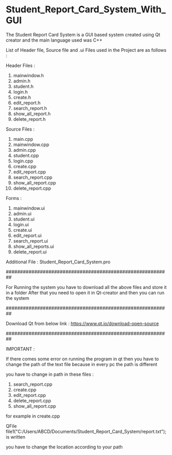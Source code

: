 # Student_Report_Card_System_With_GUI

The Student Report Card System is a GUI based system created using Qt creator and the main language used was C++ 

List of Header file, Source file and .ui Files used in the Project are as follows :

  Header Files :
1. mainwindow.h
2. admin.h
3. student.h
4. login.h
5. create.h
6. edit_report.h
7. search_report.h
8. show_all_report.h
9. delete_report.h

 Source Files :
1. main.cpp
2. mainwindow.cpp
3. admin.cpp
4. student.cpp
5. login.cpp
6. create.cpp
7. edit_report.cpp
8. search_report.cpp
9. show_all_report.cpp
10. delete_report.cpp

 Forms :
1. mainwindow.ui
2. admin.ui
3. student.ui
4. login.ui
5. create.ui
6. edit_report.ui
7. search_report.ui
8. show_all_reports.ui
9. delete_report.ui

 Additional File :
Student_Report_Card_System.pro

##########################################################

For Running the system you have to download all the above files and store it in a folder
After that you need to open it in Qt-creator and then you can run the system

##########################################################

Download Qt from below link :
https://www.qt.io/download-open-source

##########################################################

IMPORTANT :

If there comes some error on running the program in qt then you have to change the path of the text file because in every pc the path is different

you have to change in path in these files :
1. search_report.cpp
2. create.cpp
3. edit_report.cpp
4. delete_report.cpp
5. show_all_report.cpp

for example in create.cpp

QFile file1("C:/Users/ABCD/Documents/Student_Report_Card_System/report.txt");   is written

you have to change the location according to your path
